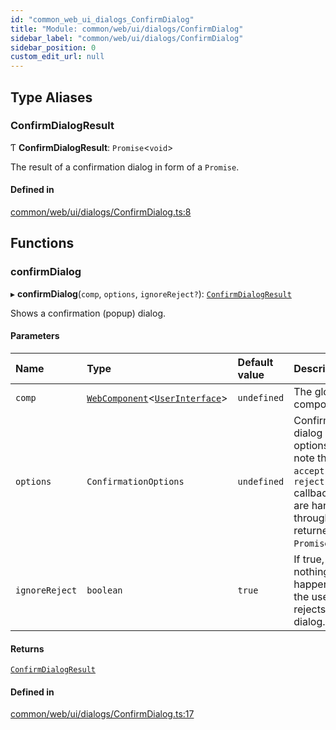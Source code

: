 ```yaml
---
id: "common_web_ui_dialogs_ConfirmDialog"
title: "Module: common/web/ui/dialogs/ConfirmDialog"
sidebar_label: "common/web/ui/dialogs/ConfirmDialog"
sidebar_position: 0
custom_edit_url: null
---
```


## Type Aliases

### ConfirmDialogResult

Ƭ **ConfirmDialogResult**: `Promise`<`void`\>

The result of a confirmation dialog in form of a `Promise`.

#### Defined in

[common/web/ui/dialogs/ConfirmDialog.ts:8](https://github.com/Soroush9978/rds-ng/blob/3365237/src/common/web/ui/dialogs/ConfirmDialog.ts#L8)

## Functions

### confirmDialog

▸ **confirmDialog**(`comp`, `options`, `ignoreReject?`): [`ConfirmDialogResult`](common_web_ui_dialogs_ConfirmDialog.md#confirmdialogresult)

Shows a confirmation (popup) dialog.

#### Parameters

| Name | Type | Default value | Description |
| :------ | :------ | :------ | :------ |
| `comp` | [`WebComponent`](../classes/common_web_component_WebComponent.WebComponent.md)<[`UserInterface`](../classes/common_web_ui_UserInterface.UserInterface.md)\> | `undefined` | The global component. |
| `options` | `ConfirmationOptions` | `undefined` | Confirmation dialog options; note that the `accept` and `reject` callbacks are handled through the returned ``Promise``. |
| `ignoreReject` | `boolean` | `true` | If true, nothing will happen if the user rejects the dialog. |

#### Returns

[`ConfirmDialogResult`](common_web_ui_dialogs_ConfirmDialog.md#confirmdialogresult)

#### Defined in

[common/web/ui/dialogs/ConfirmDialog.ts:17](https://github.com/Soroush9978/rds-ng/blob/3365237/src/common/web/ui/dialogs/ConfirmDialog.ts#L17)

